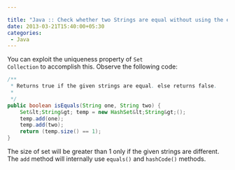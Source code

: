 ```yaml
---

title: "Java :: Check whether two Strings are equal without using the equality(==) operator or the equals() method."
date: 2013-03-21T15:40:00+05:30
categories:
 - Java
---
```

You can exploit the uniqueness property of <code>Set Collection</code> to accomplish this.
Observe the following code:
``` java
/**
 * Returns true if the given strings are equal. else returns false.
 *
 */
public boolean isEquals(String one, String two) {
    Set&lt;String&gt; temp = new HashSet&lt;String&gt;();
    temp.add(one);
    temp.add(two);
    return (temp.size() == 1);
}
```
The size of set will be greater than 1 only if the given strings are different.  The <code>add</code> method will internally use <code>equals()</code> and <code>hashCode()</code> methods.
